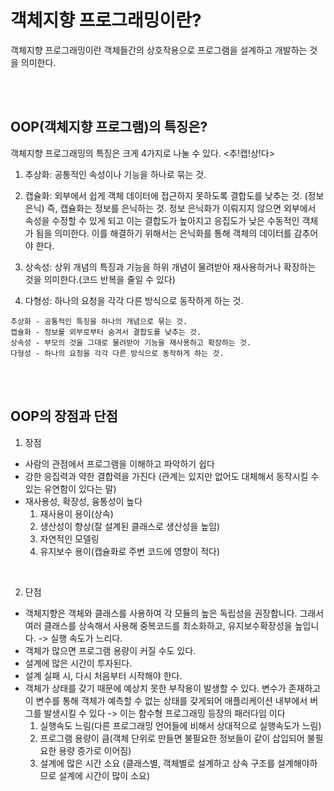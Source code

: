 # 객체지향 프로그래밍이란?

객체지향 프로그래밍이란 객체들간의 상호작용으로 프로그램을 설계하고 개발하는 것을 의미한다.

</br></br>

## OOP(객체지향 프로그램)의 특징은?

객체지향 프로그래밍의 특징은 크게 4가지로 나눌 수 있다.
<추!캡!상!다>

1. 추상화: 공통적인 속성이나 기능을 하나로 묶는 것.

2. 캡슐화: 외부에서 쉽게 객체 데이터에 접근하지 못하도록 결합도를 낮추는 것. (정보 은닉) 즉, 캡슐화는 정보를 은닉하는 것. 정보 은닉화가 이뤄지지 않으면 외부에서 속성을 수정할 수 있게 되고 이는 결합도가 높아지고 응집도가 낮은 수동적인 객체가 됨을 의미한다. 이를 해결하기 위해서는 은닉화를 통해 객체의 데이터를 감추어야 한다.

3. 상속성: 상위 개념의 특징과 기능을 하위 개념이 물려받아 재사용하거나 확장하는 것을 의미한다.(코드 반복을 줄일 수 있다)

4. 다형성: 하나의 요청을 각각 다른 방식으로 동작하게 하는 것.

```
추상화 - 공통적인 특징을 하나의 개념으로 묶는 것.
캡슐화 - 정보를 외부로부터 숨겨서 결합도를 낮추는 것.
상속성 - 부모의 것을 그대로 물려받아 기능을 재사용하고 확장하는 것.
다형성 - 하나의 요청을 각각 다른 방식으로 동작하게 하는 것.
```
</br></br>


## OOP의 장점과 단점
1. 장점
 - 사람의 관점에서 프로그램을 이해하고 파악하기 쉽다
 - 강한 응집력과 약한 결합력을 가진다 (관계는 있지만 없어도 대체해서 동작시킬 수 있는 유연함이 있다는 말)
 - 재사용성, 확장성, 융통성이 높다
   1. 재사용이 용이(상속)
   2. 생산성이 향상(잘 설계된 클래스로 생산성을 높임)
   3. 자연적인 모델링
   4. 유지보수 용이(캡슐화로 주변 코드에 영향이 적다)

</br>

2. 단점
  - 객체지향은 객체와 클래스를 사용하여 각 모듈의 높은 독립성을 권장합니다.
   그래서 여러 클래스를 상속해서 사용해 중복코드를 최소화하고, 유지보수확장성을 높입니다. -> 실행 속도가 느리다.
  - 객체가 많으면 프로그램 용량이 커질 수도 있다.
  - 설계에 많은 시간이 투자된다.
  - 설계 실패 시, 다시 처음부터 시작해야 한다.
  - 객체가 상태를 갖기 때문에 예상치 못한 부작용이 발생할 수 있다. 변수가 존재하고 이 변수를 통해 객체가 예측할 수 없는 상태를 갖게되어 애플리케이션 내부에서 버그를 발생시킬 수 있다 -> 이는 함수형 프로그래밍 등장의 패러다임
   이다
     1. 실행속도 느림(다른 프로그래밍 언어들에 비해서 상대적으로 실행속도가 느림)
     2. 프로그램 용량이 큼(객체 단위로 만들면 불필요한 정보들이 같이 삽입되어 불필요한 용량 증가로 이어짐)
     3. 설계에 많은 시간 소요 (클래스별, 객체별로 설계하고 상속 구조를 설계해야하므로 설계에 시간이 많이 소요)